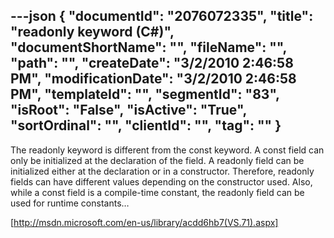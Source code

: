 ---json
{
  "documentId": "2076072335",
  "title": "readonly keyword (C#)",
  "documentShortName": "",
  "fileName": "",
  "path": "",
  "createDate": "3/2/2010 2:46:58 PM",
  "modificationDate": "3/2/2010 2:46:58 PM",
  "templateId": "",
  "segmentId": "83",
  "isRoot": "False",
  "isActive": "True",
  "sortOrdinal": "",
  "clientId": "",
  "tag": ""
}
---

The readonly keyword is different from the const keyword. A const field can only be initialized at the declaration of the field. A readonly field can be initialized either at the declaration or in a constructor. Therefore, readonly fields can have different values depending on the constructor used. Also, while a const field is a compile-time constant, the readonly field can be used for runtime constants…

[http://msdn.microsoft.com/en-us/library/acdd6hb7(VS.71).aspx]
